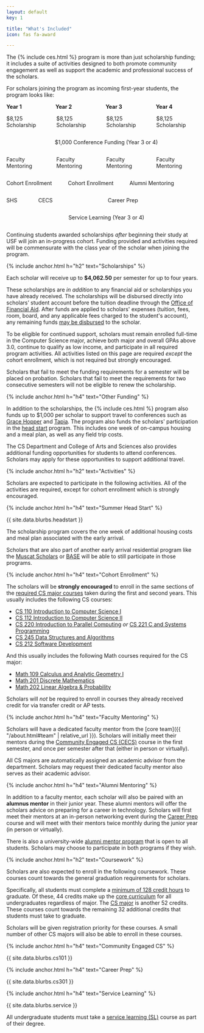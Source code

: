 ```yaml
---
layout: default
key: 1

title: "What's Included"
icon: fas fa-award

---
```


The {% include ces.html %} program is more than just scholarship funding; it includes a suite of activities designed to both promote community engagement as well as support the academic and professional success of the scholars. 

For scholars joining the program as incoming first-year students, the program looks like:

<div class="glance">
  <div class="columns is-3 is-mobile">
    <div class="column"><strong>Year 1</strong></div>
    <div class="column"><strong>Year 2</strong></div>
    <div class="column"><strong>Year 3</strong></div>
    <div class="column"><strong>Year 4</strong></div>
  </div>

  <div class="columns is-3 is-mobile">
    <div class="column">
      <p class="has-background-usf-green has-text-white">$8,125 Scholarship</p>
    </div>
    <div class="column">
      <p class="has-background-usf-green has-text-white">$8,125 Scholarship</p>
    </div>
    <div class="column">
      <p class="has-background-usf-green has-text-white">$8,125 Scholarship</p>
    </div>
    <div class="column">
      <p class="has-background-usf-green has-text-white">$8,125 Scholarship</p>
    </div>
  </div>

  <div class="columns is-3 is-mobile">
    <div class="column"></div>  
    <div class="column">
      <p class="has-background-usf-green has-text-white">
        $1,000 Conference Funding (Year 3 or 4)
      </p>
    </div>
  </div>

  <div class="columns is-3 is-mobile">
    <div class="column">
      <p class="has-background-usf-gold">Faculty Mentoring</p>
    </div>
    <div class="column">
      <p class="has-background-usf-gold">Faculty Mentoring</p>
    </div>
    <div class="column">
      <p class="has-background-usf-gold">Faculty Mentoring</p>
    </div>
    <div class="column">
      <p class="has-background-usf-gold">Faculty Mentoring</p>
    </div>
  </div>

  <div class="columns is-3 is-mobile">
    <div class="column">
      <p class="has-background-usf-gold">Cohort Enrollment</p>
    </div>
    <div class="column">
      <p class="has-background-usf-gold">Cohort Enrollment</p>
    </div>
    <div class="column">
      <p class="has-background-usf-gold">Alumni Mentoring</p>
    </div>
    <div class="column"></div>        
  </div>

  <div class="columns is-3 is-mobile">
    <div class="column is-quarter">
      <div class="columns is-3 is-mobile">
        <div class="column is-narrow">
          <p class="has-background-usf-gold">SHS</p>
        </div>
        <div class="column">
          <p class="has-background-usf-gold">CECS</p>
        </div>
      </div>
    </div>
    <div class="column is-quarter"></div>
    <div class="column is-quarter">
      <p class="has-background-usf-gold">Career Prep</p>
    </div>
    <div class="column is-quarter"></div>
  </div>

  <div class="columns is-3 is-mobile">
    <div class="column is-half"></div>
    <div class="column is-half">
      <p class="has-background-usf-gold">Service Learning (Year 3 or 4)</p>
    </div>
  </div>
</div>


Continuing students awarded scholarships *after* beginning their study at USF will join an in-progress cohort. Funding provided and activities required will be commensurate with the class year of the scholar when joining the program.

{% include anchor.html h="h2" text="Scholarships" %}

Each scholar will receive up to **$4,062.50** per semester for up to four years. 

These scholarships are *in addition* to any financial aid or scholarships you have already received. The scholarships will be disbursed directly into scholars’ student account before the tuition deadline through the [Office of Financial Aid](https://myusf.usfca.edu/financial-aid). After funds are applied to scholars' expenses (tuition, fees, room, board, and any applicable fees charged to the student's account), any remaining funds [may be disbursed](https://myusf.usfca.edu/financial-aid/policies) to the scholar.  

To be eligible for continued support, scholars must remain enrolled full-time in the Computer Science major, achieve both major and overall GPAs above 3.0, continue to qualify as low income, and participate in all required program activities. All activities listed on this page are required *except* the cohort enrollment, which is not required but strongly encouraged.

Scholars that fail to meet the funding requirements for a semester will be placed on probation. Scholars that fail to meet the requirements for two consecutive semesters will not be eligible to renew the scholarship.

{% include anchor.html h="h4" text="Other Funding" %}

In addition to the scholarships, the {% include ces.html %} program also funds up to $1,000 per scholar to support travel to conferences such as [Grace Hopper](https://ghc.anitab.org/) and [Tapia](http://tapiaconference.org/).
The program also funds the scholars' participation in the [head start](#summer-head-start) program.
This includes one week of on-campus housing and a meal plan, as well as any field trip costs.

<article class="message">
  <div class="message-body">
    <i class="fas fa-plane"></i>
    The CS Department and College of Arts and Sciences also provides additional funding opportunities for students to attend conferences. Scholars may apply for these opportunities to support additional travel.
  </div>
</article>

{% include anchor.html h="h2" text="Activities" %}

Scholars are expected to participate in the following activities. All of the activities are required, except for cohort enrollment which is strongly encouraged.

{% include anchor.html h="h4" text="Summer Head Start" %}

<p>
  {{ site.data.blurbs.headstart }}
</p>

The scholarship program covers the one week of additional housing costs and meal plan associated with the early arrival.

<article class="message">
  <div class="message-body">
    <i class="fas fa-info-circle"></i>
    Scholars that are also part of another early arrival residential program like the <a href="https://myusf.usfca.edu/student-life/casa/muscat">Muscat Scholars</a> or <a href="https://www.usfca.edu/academics/special-programs/black-achievement-success-engagement">BASE</a> will be able to still participate in those programs.
  </div>
</article>

{% include anchor.html h="h4" text="Cohort Enrollment" %}

The scholars will be **strongly encouraged** to enroll in the same sections of the [required CS major courses](https://www.usfca.edu/catalog/undergraduate/arts-sciences/computer-science/major) taken during the first and second years. This usually includes the following CS courses:

  - [CS 110 Introduction to Computer Science I](https://www.usfca.edu/catalog/course/110-introduction-computer-science-i)
  - [CS 112 Introduction to Computer Science II](https://www.usfca.edu/catalog/course/112-introduction-computer-science-ii)
  - [CS 220 Introduction to Parallel Computing](https://www.usfca.edu/catalog/course/220-introduction-parallel-computing) *or* [CS 221 C and Systems Programming](https://www.usfca.edu/catalog/course/221-c-and-systems-programming)
  - [CS 245 Data Structures and Algorithms](https://www.usfca.edu/catalog/course/245-data-struct-algorithms)
  - [CS 212 Software Development](https://www.usfca.edu/catalog/course/212-software-development)

And this usually includes the following Math courses required for the CS major:

  - [Math 109 Calculus and Analytic Geometry I](https://www.usfca.edu/catalog/course/109-calculus-and-analytic-geometry-i)
  - [Math 201 Discrete Mathematics](https://www.usfca.edu/catalog/course/201-discrete-mathematics)
  - [Math 202 Linear Algebra & Probability](https://www.usfca.edu/catalog/course/202-linear-algebra-probability)

Scholars will *not* be required to enroll in courses they already received credit for via transfer credit or AP tests.

{% include anchor.html h="h4" text="Faculty Mentoring" %}

Scholars will have a dedicated faculty mentor from the [core team]({{ "/about.html#team" | relative_url }}). Scholars will initially meet their mentors during the [Community Engaged CS (CECS)](#community-engaged-cs) course in the first semester, and once per semester after that (either in person or virtually).

<article class="message">
  <div class="message-body">
    <i class="fas fa-user"></i>
    All CS majors are automatically assigned an academic advisor from the department. Scholars may request their dedicated faculty mentor also serves as their academic advisor.
  </div>
</article>

{% include anchor.html h="h4" text="Alumni Mentoring" %}

In addition to a faculty mentor, each scholar will also be paired with an <strong>alumnus mentor</strong> in their junior year. These alumni mentors will offer the scholars advice on preparing for a career in technology. Scholars will first meet their mentors at an in-person networking event during the [Career Prep](#career-prep) course and will meet with their mentors twice monthly during the junior year (in person or virtually).

<article class="message">
  <div class="message-body">
    <i class="fas fa-users"></i>
    There is also a university-wide <a href="https://www.usfca.edu/alumni/mentor">alumni mentor program</a> that is open to all students. Scholars may choose to participate in both programs if they wish.
  </div>
</article>

{% include anchor.html h="h2" text="Coursework" %}

Scholars are also expected to enroll in the following coursework. These courses count towards the general graduation requirements for scholars.

Specifically, all students must complete a [minimum of 128 credit hours](https://www.usfca.edu/catalog/regulations/student) to graduate. Of these, 44 credits make up the [core curriculum](https://www.usfca.edu/academics/undergraduate/core-curriculum) for all undergraduates regardless of major. The [CS major](https://www.usfca.edu/catalog/undergraduate/arts-sciences/computer-science/major) is another 52 credits. These courses count towards the remaining 32 additional credits that students must take to graduate.

Scholars will be given registration priority for these courses. A small number of other CS majors will also be able to enroll in these courses.

{% include anchor.html h="h4" text="Community Engaged CS" %}

<p>
  {{ site.data.blurbs.cs101 }}
</p>

{% include anchor.html h="h4" text="Career Prep" %}

<p>
  {{ site.data.blurbs.cs301 }}
</p>

{% include anchor.html h="h4" text="Service Learning" %}

<p>
  {{ site.data.blurbs.service }}
</p>

<article class="message">
  <div class="message-body">
    <i class="fas fa-hand-holding-heart"></i>
    All undergraduate students must take a <a href="https://www.usfca.edu/academics/undergraduate/core-curriculum/additional-requirements">service learning (SL)</a> course as part of their degree.
  </div>
</article>
